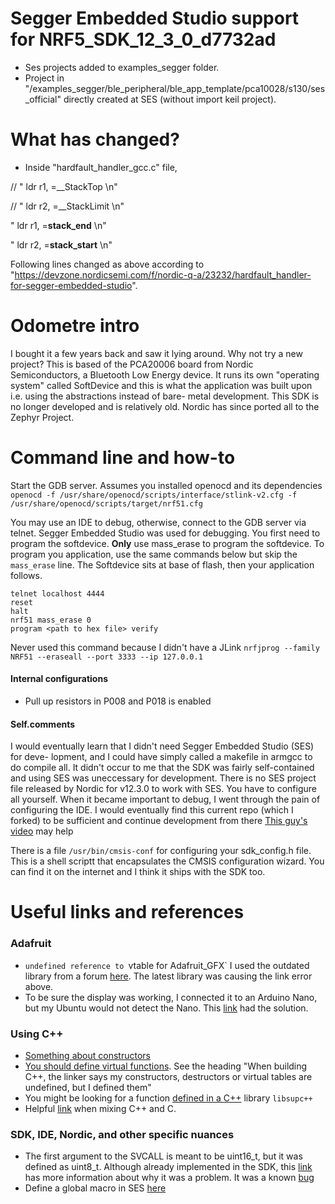 # Segger Embedded Studio support for NRF5_SDK_12_3_0_d7732ad

- Ses projects added to examples_segger folder.
- Project in "/examples_segger/ble_peripheral/ble_app_template/pca10028/s130/ses_official"
directly created at SES (without import keil project).

# What has changed?

- Inside "hardfault_handler_gcc.c" file,

// "   ldr   r1, =__StackTop                  \n"

// "   ldr   r2, =__StackLimit                \n"

"   ldr   r1, =__stack_end__                \n"

"   ldr   r2, =__stack_start__              \n"


Following lines changed as above according to "https://devzone.nordicsemi.com/f/nordic-q-a/23232/hardfault_handler-for-segger-embedded-studio".

# Odometre intro
I bought it a few years back and saw it lying around. Why not try a new project?
This is based of the PCA20006 board from Nordic Semiconductors, a Bluetooth Low
Energy device. It runs its own "operating system" called SoftDevice and this is
what the application was built upon i.e. using the abstractions instead of bare-
metal development. This SDK is no longer developed and is relatively old. Nordic
has since ported all to the Zephyr Project.

# Command line and how-to

Start the GDB server. Assumes you installed openocd and its dependencies
`openocd -f /usr/share/openocd/scripts/interface/stlink-v2.cfg -f /usr/share/openocd/scripts/target/nrf51.cfg`

You may use an IDE to debug, otherwise, connect to the GDB server via telnet. Segger Embedded Studio was used for debugging.
You first need to program the softdevice. **Only** use mass_erase to program the softdevice. To program you application, use the
same commands below but skip the `mass_erase` line. The Softdevice sits at base of flash, then your application follows.
```
telnet localhost 4444
reset
halt
nrf51 mass_erase 0
program <path to hex file> verify
```

Never used this command because I didn't have a JLink
`nrfjprog --family NRF51 --eraseall --port 3333 --ip 127.0.0.1`

#### Internal configurations
* Pull up resistors in P008 and P018 is enabled

#### Self.comments

I would eventually learn that I didn't need Segger Embedded Studio (SES) for deve-
lopment, and I could have simply called a makefile in armgcc to do compile all. It didn't occur
to me that the SDK was fairly self-contained and using SES was uneccessary for development.
There is no SES project file released by Nordic for v12.3.0 to work with SES. You have to configure all yourself. When it became important to debug, I went through the pain of configuring the IDE. I would eventually find this current repo (which I forked) to be sufficient and continue development from there [This guy's video](https://www.youtube.com/watch?v=o_9Lmm0SYr8) may help

There is a file `/usr/bin/cmsis-conf` for configuring your sdk_config.h file. This is a
shell scriptt that encapsulates the CMSIS configuration wizard. You can find it on the internet and I think it ships with the SDK too.


# Useful links and references

### Adafruit
- `undefined reference to `vtable for Adafruit_GFX`
I used the outdated library from a forum [here](https://forum.pjrc.com/threads/10-Adafruit-PCD8544-LCD-library). The latest library
was causing the link error above.
- To be sure the display was working, I connected it to an Arduino Nano, but my Ubuntu would not detect the Nano.
This [link](https://forum.arduino.cc/t/ubuntu-arduino-ide-not-showing-any-ports/1043925) had the solution.

### Using C++
- [Something about constructors](https://devzone.nordicsemi.com/f/nordic-q-a/42453/undefined-reference-to-vtable-for-__cxxabiv1-__si_class_type_info)
- [You should define virtual functions](https://gcc.gnu.org/faq.html#vtables). See the heading "When building C++, the linker says my constructors, destructors or virtual tables are undefined, but I defined them"
- You might be looking for a function [defined in a C++](https://gcc.gnu.org/legacy-ml/gcc-help/2009-10/msg00320.html) library `libsupc++`
- Helpful [link](https://isocpp.org/wiki/faq/mixing-c-and-cpp) when mixing C++ and C.

### SDK, IDE, Nordic, and other specific nuances
- The first argument to the SVCALL is meant to be uint16_t, but it was defined as uint8_t. Although already implemented in the SDK,
this [link](https://devzone.nordicsemi.com/f/nordic-q-a/13019/compiling-with-g-error-asm-operand-0-probably-doesn-t-match-constraints) has more information about why it was a problem. It was a known [bug](https://devzone.nordicsemi.com/f/nordic-q-a/2232/upgrading-to-sdk-5-2-0-breaks-build)
- Define a global macro in SES [here](https://studio.segger.com/index.htm?https://studio.segger.com/ide_project_macros.htm)
